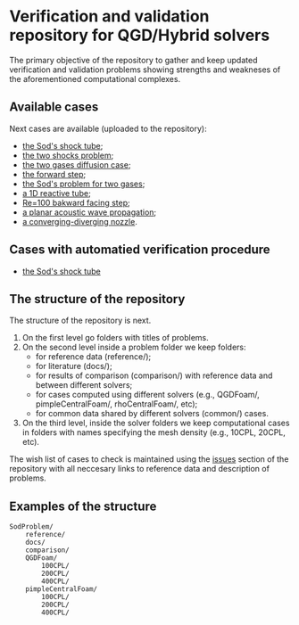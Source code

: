 # Verification and validation repository for QGD/Hybrid solvers

The primary objective of the repository to gather and keep updated verification and validation problems showing strengths and weakneses of the aforementioned computational complexes.

## Available cases

Next cases are available (uploaded to the repository):

- [the Sod's shock tube](https://github.com/mkraposhin/VnV/tree/main/SodProblem);
- [the two shocks problem](https://github.com/mkraposhin/VnV/tree/main/TwoShocks);
- [the two gases diffusion case](https://github.com/mkraposhin/VnV/tree/main/GasesDiffusion);
- [the forward step](https://github.com/mkraposhin/VnV/tree/main/ForwardStep);
- [the Sod's problem for two gases](https://github.com/mkraposhin/VnV/tree/main/TwoGasesSodProblem);
- [a 1D reactive tube](https://github.com/mkraposhin/VnV/tree/main/Reactive1dTube);
- [Re=100 bakward facing step](https://github.com/mkraposhin/VnV/tree/main/BackwardStepIco);
- [a planar acoustic wave propagation](https://github.com/mkraposhin/VnV/tree/main/PlanarAcousticWave);
- [a converging-diverging nozzle](https://github.com/mkraposhin/VnV/tree/main/ConverginDivergingNozzle).

## Cases with automatied verification procedure

- [the Sod's shock tube](https://github.com/mkraposhin/VnV/tree/main/SodProblem)

## The structure of the repository

The structure of the repository is next.

1. On the first level go folders with titles of problems.
2. On the second level inside a problem folder we keep folders:
   - for reference data (reference/);
   - for literature (docs/);
   - for results of comparison (comparison/) with reference data and between different solvers;
   - for cases computed using different solvers (e.g., QGDFoam/, pimpleCentralFoam/, rhoCentralFoam/, etc);
   - for common data shared by different solvers (common/) cases.
3. On the third level, inside the solver folders we keep computational cases in folders with names specifying the mesh density (e.g., 10CPL, 20CPL, etc).

The wish list of cases to check is maintained using the [issues](https://github.com/mkraposhin/VnV/issues) section of the repository with all neccesary links to reference data and description of problems.  

## Examples of the structure

    SodProblem/
        reference/
        docs/
        comparison/
        QGDFoam/
            100CPL/
            200CPL/
            400CPL/
        pimpleCentralFoam/
            100CPL/
            200CPL/
            400CPL/
    


